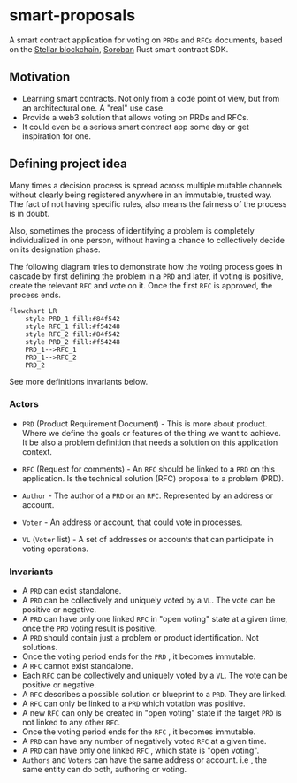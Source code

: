 # smart-proposals
A smart contract application for voting on `PRDs` and `RFCs` documents, based on the [Stellar blockchain](https://stellar.org/), [Soroban](https://soroban.stellar.org/) Rust smart contract SDK.

## Motivation

* Learning smart contracts. Not only from a code point of view, but from an architectural one. A "real" use case.
* Provide a web3 solution that allows voting on PRDs and RFCs.
* It could even be a serious smart contract app some day or get inspiration for one.

## Defining project idea

Many times a decision process is spread across multiple mutable channels without clearly being registered anywhere in an immutable, trusted way. The fact of not having specific rules, also means the fairness of the process is in doubt.

Also, sometimes the process of identifying a problem is completely individualized in one person, without having a chance to collectively decide on its designation phase.


The following diagram tries to demonstrate how the voting process goes in cascade by first defining the problem in a `PRD` and later, if voting is positive, create the relevant `RFC` and vote on it. Once the first `RFC` is approved, the process ends. 

```mermaid
flowchart LR
    style PRD_1 fill:#84f542
    style RFC_1 fill:#f54248
    style RFC_2 fill:#84f542
    style PRD_2 fill:#f54248
    PRD_1-->RFC_1
    PRD_1-->RFC_2
    PRD_2
```

See more definitions invariants below.

### Actors

* `PRD` (Product Requirement Document) - This is more about product. Where we define the goals or features of the thing we want to achieve. It be also a problem definition that needs a solution on this application context.

* `RFC` (Request for comments) - An `RFC` should be linked to a `PRD` on this application. Is the technical solution (RFC) proposal to a problem (PRD).

* `Author` - The author of a `PRD` or an `RFC`. Represented by an address or account.

* `Voter` - An address or account, that could vote in processes.
  
* `VL` (`Voter` list) - A set of addresses or accounts that can participate in voting operations.

### Invariants

* A `PRD` can exist standalone.
* A `PRD` can be collectively and uniquely voted by a `VL`. The vote can be positive or negative.
* A `PRD` can have only one linked `RFC` in "open voting" state at a given time, once the `PRD` voting result is positive.
* A `PRD` should contain just a problem or product identification. Not solutions.
* Once the voting period ends for the `PRD` , it becomes immutable.
* A `RFC` cannot exist standalone. 
* Each `RFC` can be collectively and uniquely voted by a `VL`. The vote can be positive or negative.
* A `RFC` describes a possible solution or blueprint to a `PRD`. They are linked.
* A `RFC` can only be linked to a `PRD` which votation was positive.
* A new `RFC` can only be created in "open voting" state if the target `PRD` is not linked to any other `RFC`.
* Once the voting period ends for the `RFC` , it becomes immutable.
* A `PRD` can have any number of negatively voted `RFC` at a given time.
* A `PRD` can have only one linked `RFC` , which state is "open voting".
* `Authors` and `Voters` can have the same address or account. i.e , the same entity can do both, authoring or voting.
